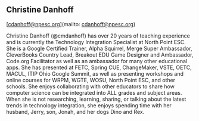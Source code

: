 ## Christine Danhoff

[cdanhoff@npesc.org](mailto: cdanhoff@npesc.org)

Christine Danhoff (@cmdanhoff) has over 20 years of teaching experience and is currently the Technology Integration Specialist at North Point ESC. She is a Google Certified Trainer, Alpha Squirrel, Merge Super Ambassador, CleverBooks Country Lead, Breakout EDU Game Designer and Ambassador, Code.org Facilitator as well as an ambassador for many other educational apps. She has presented at FETC, Spring CUE, ChangeMaker, VSTE, OETC, MACUL, ITIP Ohio Google Summit, as well as presenting workshops and online courses for WRPM, WGTE, WOSU, North Point ESC, and other schools. She enjoys collaborating with other educators to share how computer science can be integrated into ALL grades and subject areas. When she is not researching, learning, sharing, or talking about the latest trends in technology integration, she enjoys spending time with her husband, Jerry, son, Jonah, and her dogs Dino and Rex.